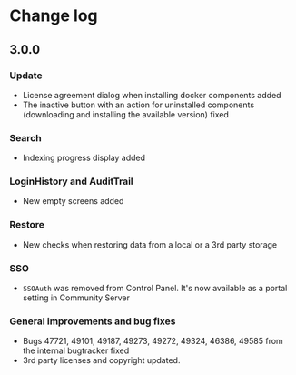 # Change log

## 3.0.0

### Update

* License agreement dialog when installing docker components added
* The inactive button with an action for uninstalled components (downloading and installing the available version) fixed

### Search

* Indexing progress display added

### LoginHistory and AuditTrail

* New empty screens added

### Restore

* New checks when restoring data from a local or a 3rd party storage

### SSO

* `SSOAuth` was removed from Control Panel. It's now available as a portal setting in Community Server

### General improvements and bug fixes

* Bugs 47721, 49101, 49187, 49273, 49272, 49324, 46386, 49585 from the internal bugtracker fixed
* 3rd party licenses and copyright updated. 
